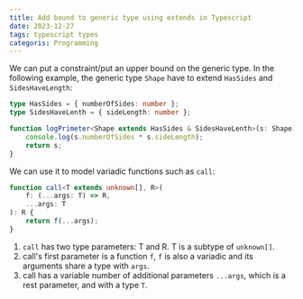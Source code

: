 ```yaml
---
title: Add bound to generic type using extends in Typescript
date: 2023-12-27
tags: typescript types
categoris: Programming
---
```


We can put a constraint/put an upper bound on the generic type. In the following example, the generic type `Shape` have to extend `HasSides` and `SidesHaveLength`:

```typescript
type HasSides = { numberOfSides: number };
type SidesHaveLenth = { sideLength: number };

function logPrimeter<Shape extends HasSides & SidesHaveLenth>(s: Shape): Shape {
    console.log(s.numberOfSides * s.sideLength);
    return s;
}
```

We can use it to model variadic functions such as `call`:

```typescript
function call<T extends unknown[], R>(
    f: (...args: T) => R,
    ...args: T
): R {
    return f(...args);
}
```

1. `call` has two type parameters: T and R. T is a subtype of `unknown[]`.
2. call's first parameter is a function `f`, `f` is also a variadic and its arguments share a type with `args`.
3. call has a variable number of additional parameters `...args`, which is a rest parameter, and with a type `T`.